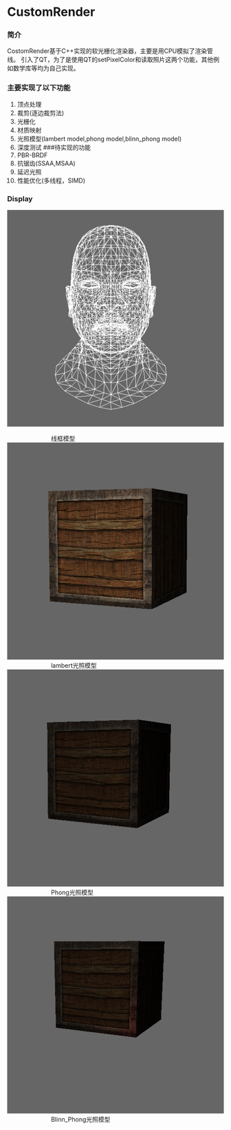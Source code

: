 # CustomRender
### 简介
CostomRender基于C++实现的软光栅化渲染器，主要是用CPU模拟了渲染管线。
引入了QT，为了是使用QT的setPixelColor和读取照片这两个功能，其他例如数学库等均为自己实现。

### 主要实现了以下功能
1. 顶点处理
2. 裁剪(逐边裁剪法)
3. 光栅化
4. 材质映射
5. 光照模型(lambert model,phong model,blinn_phong model)
6. 深度测试
###待实现的功能
1. PBR-BRDF 
2. 抗锯齿(SSAA,MSAA)
3. 延迟光照
4. 性能优化(多线程，SIMD)
### Display

![](/photo/%E7%BA%BF%E6%A1%86.png "线框模型")  

&emsp;&emsp;&emsp;&emsp;&emsp;&emsp;&emsp; 线框模型
![](/photo/Lamert%20model.png "lambert光照模型")
&emsp;&emsp;&emsp;&emsp;&emsp;&emsp;&emsp; lambert光照模型
![](/photo/Phong%20model.png "Phong光照模型")
&emsp;&emsp;&emsp;&emsp;&emsp;&emsp;&emsp; Phong光照模型
![](/photo/Blinn_phong%20model.png "Blinn_Phong光照模型")
&emsp;&emsp;&emsp;&emsp;&emsp;&emsp;&emsp; Blinn_Phong光照模型
